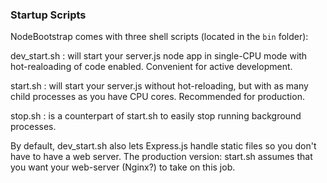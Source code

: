 
### Startup Scripts

NodeBootstrap comes with three shell scripts (located in the `bin` folder):

dev_start.sh 
: will start your server.js node app in single-CPU mode with hot-realoading of code enabled. Convenient for
active development.

start.sh 
: will start your server.js without hot-reloading, but with as many child processes as you have CPU cores.
Recommended for production.

stop.sh 
: is a counterpart of start.sh to easily stop running background processes.

By default, dev_start.sh also lets Express.js handle static files so you don't have to have a web server. The production
version: start.sh assumes that you want your web-server (Nginx?) to take on this job.